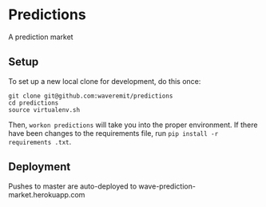 # Predictions

A prediction market

## Setup

To set up a new local clone for development, do this once:

    git clone git@github.com:waveremit/predictions
    cd predictions
    source virtualenv.sh

Then, `workon predictions` will take you into the proper environment. If there
have been changes to the requirements file, run `pip install -r requirements
.txt`.

## Deployment

Pushes to master are auto-deployed to wave-prediction-market.herokuapp.com
